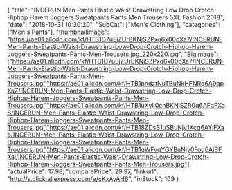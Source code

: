 {
	"title": "INCERUN Men Pants Elastic Waist Drawstring Low Drop Crotch Hiphop Harem Joggers Sweatpants Pants Men Trousers 5XL Fashion 2018",
	"date": "2018-10-31 10:30:20",
	"SubCat": ["Men's Clothing"],
	"categories": ["Men's Pants"],
	"thumbnailImage": "https://ae01.alicdn.com/kf/HTB1D7uEjZUrBKNjSZPxq6x00pXa7/INCERUN-Men-Pants-Elastic-Waist-Drawstring-Low-Drop-Crotch-Hiphop-Harem-Joggers-Sweatpants-Pants-Men-Trousers.jpg_220x220.jpg",
	"BigImage": ["https://ae01.alicdn.com/kf/HTB1D7uEjZUrBKNjSZPxq6x00pXa7/INCERUN-Men-Pants-Elastic-Waist-Drawstring-Low-Drop-Crotch-Hiphop-Harem-Joggers-Sweatpants-Pants-Men-Trousers.jpg","https://ae01.alicdn.com/kf/HTB1pndztNuTBuNkHFNRq6A9qpXaZ/INCERUN-Men-Pants-Elastic-Waist-Drawstring-Low-Drop-Crotch-Hiphop-Harem-Joggers-Sweatpants-Pants-Men-Trousers.jpg","https://ae01.alicdn.com/kf/HTB1uXvlj0cnBKNjSZR0q6AFqFXaS/INCERUN-Men-Pants-Elastic-Waist-Drawstring-Low-Drop-Crotch-Hiphop-Harem-Joggers-Sweatpants-Pants-Men-Trousers.jpg","https://ae01.alicdn.com/kf/HTB18ZDsB1uSBuNjy1Xcq6AYjFXab/INCERUN-Men-Pants-Elastic-Waist-Drawstring-Low-Drop-Crotch-Hiphop-Harem-Joggers-Sweatpants-Pants-Men-Trousers.jpg","https://ae01.alicdn.com/kf/HTB1gWFvqYGYBuNjy0Foq6AiBFXal/INCERUN-Men-Pants-Elastic-Waist-Drawstring-Low-Drop-Crotch-Hiphop-Harem-Joggers-Sweatpants-Pants-Men-Trousers.jpg"],
	"actualPrice": 17.98,
	"comparePrice": 29.97,
	"linkurl": "http://s.click.aliexpress.com/e/cKxAyAH6",
	"inStock": 109
}
